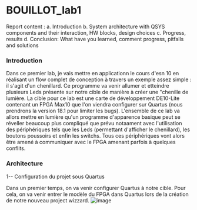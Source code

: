 # BOUILLOT_lab1

Report content :
a. Introduction
b. System architecture with QSYS components and their interaction, HW blocks, design choices
c. Progress, results
d. Conclusion: What have you learned, comment progress, pitfalls and solutions

### Introduction

Dans ce premier lab, je vais mettre en applicationn le cours d'esn 10 en réalisant un flow complet de conception à travers un exemple assez
simple : il s'agit d'un chenillard. Ce programme va venir allumer et etteindre plusieurs Leds présente sur notre cible de manière à créer une
"chenille de lumière. La cible pour ce lab est une carte de développement DE10-Lite contenant un FPGA Max10 que l'on viendra configurer sur Quartus
(nous prendrons la version 18.1 pour limiter les bugs). L'ensemble de ce lab va allors mettre en lumière qu'un programme d'apparence basique peut se
réveller beaucoup plus compliqué que prévu notaament avec l'utilisation des périphériques tels que les Leds (permettant d'afficher le chenillard), 
les boutons poussoirs et enfin les switchs. Tous ces périphériques vont alors être amené à communiquer avec le FPGA amenant parfois à quelques conflits.

### Architecture
1-- Configuration du projet sous Quartus

Dans un premier temps, on va venir configurer Quartus à notre cible. Pour cela, on va venir entrer le modèle du FPGA dans Quartus lors de la création de 
notre nouveau project wizzard.
![image](https://user-images.githubusercontent.com/121939768/211576860-034593fd-edbd-4765-896f-a611ebca1268.png)

